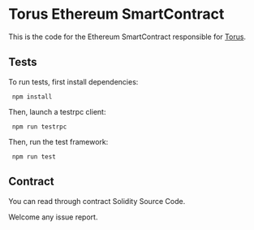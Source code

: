 
 # Torus Ethereum SmartContract
 
 This is the code for the Ethereum SmartContract responsible for [Torus](https://torus.energy/).
 
 
 ## Tests
 
 To run tests, first install dependencies:
 
     npm install
 
 Then, launch a testrpc client:
 
     npm run testrpc
 
 Then, run the test framework:
 
     npm run test
 
 ## Contract
 
 You can read through contract Solidity Source Code.
 
 Welcome any issue report.
 
 